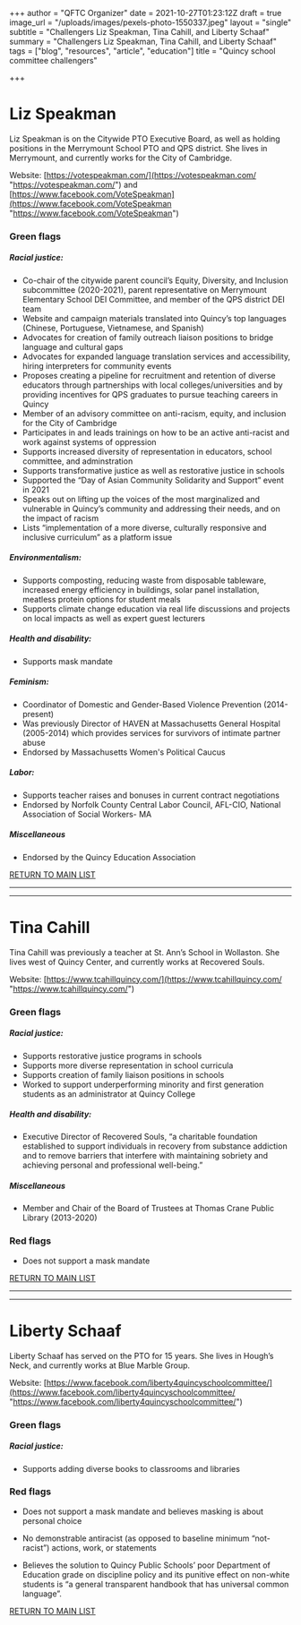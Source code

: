 +++
author = "QFTC Organizer"
date = 2021-10-27T01:23:12Z
draft = true
image_url = "/uploads/images/pexels-photo-1550337.jpeg"
layout = "single"
subtitle = "Challengers Liz Speakman, Tina Cahill, and Liberty Schaaf"
summary = "Challengers Liz Speakman, Tina Cahill, and Liberty Schaaf"
tags = ["blog", "resources", "article", "education"]
title = "Quincy school committee challengers"

+++
# **Liz Speakman**

Liz Speakman is on the Citywide PTO Executive Board, as well as holding positions in the Merrymount School PTO and QPS district. She lives in Merrymount, and currently works for the City of Cambridge.

Website: [https://votespeakman.com/](https://votespeakman.com/ "https://votespeakman.com/") and [https://www.facebook.com/VoteSpeakman](https://www.facebook.com/VoteSpeakman "https://www.facebook.com/VoteSpeakman")

### **Green flags**

##### Racial justice:

*  Co-chair of the citywide parent council’s Equity, Diversity, and Inclusion subcommittee (2020-2021), parent representative on Merrymount Elementary School DEI Committee, and member of the QPS district DEI team
*  Website and campaign materials translated into Quincy’s top languages (Chinese, Portuguese, Vietnamese, and Spanish)
*  Advocates for creation of family outreach liaison positions to bridge language and cultural gaps
*  Advocates for expanded language translation services and accessibility, hiring interpreters for community events
*  Proposes creating a pipeline for recruitment and retention of diverse educators through partnerships with local colleges/universities and by providing incentives for QPS graduates to pursue teaching careers in Quincy
*  Member of an advisory committee on anti-racism, equity, and inclusion for the City of Cambridge
*  Participates in and leads trainings on how to be an active anti-racist and work against systems of oppression
*  Supports increased diversity of representation in educators, school committee, and adminstration
*  Supports transformative justice as well as restorative justice in schools
*  Supported the “Day of Asian Community Solidarity and Support” event in 2021
*  Speaks out on lifting up the voices of the most marginalized and vulnerable in Quincy’s community and addressing their needs, and on the impact of racism
*  Lists “implementation of a more diverse, culturally responsive and inclusive curriculum” as a platform issue

##### Environmentalism:

*  Supports composting, reducing waste from disposable tableware, increased energy efficiency in buildings, solar panel installation, meatless protein options for student meals
*  Supports climate change education via real life discussions and projects on local impacts as well as expert guest lecturers

##### Health and disability:

*  Supports mask mandate

##### Feminism:

*  Coordinator of Domestic and Gender-Based Violence Prevention (2014-present)
*  Was previously Director of HAVEN at Massachusetts General Hospital (2005-2014) which provides services for survivors of intimate partner abuse
*  Endorsed by Massachusetts Women's Political Caucus

##### Labor:

*  Supports teacher raises and bonuses in current contract negotiations
*  Endorsed by Norfolk County Central Labor Council, AFL-CIO, National Association of Social Workers- MA

##### Miscellaneous

*  Endorsed by the Quincy Education Association

  
[RETURN TO MAIN LIST](https://qftc.org/posts/quincy-school-committee-candidates/ "https://qftc.org/posts/quincy-school-committee-candidates/")

***

***

# **Tina Cahill**

Tina Cahill was previously a teacher at St. Ann’s School in Wollaston. She lives west of Quincy Center, and currently works at Recovered Souls.

Website: [https://www.tcahillquincy.com/](https://www.tcahillquincy.com/ "https://www.tcahillquincy.com/")

### **Green flags**

##### Racial justice:

*  Supports restorative justice programs in schools
*  Supports more diverse representation in school curricula
*  Supports creation of family liaison positions in schools
*  Worked to support underperforming minority and first generation students as an administrator at Quincy College

##### Health and disability:

*  Executive Director of Recovered Souls, “a charitable foundation established to support individuals in recovery from substance addiction and to remove barriers that interfere with maintaining sobriety and achieving personal and professional well-being.”

##### Miscellaneous

*  Member and Chair of the Board of Trustees at Thomas Crane Public Library (2013-2020)

### **Red flags**

*  Does not support a mask mandate

[RETURN TO MAIN LIST](https://qftc.org/posts/quincy-school-committee-candidates/ "https://qftc.org/posts/quincy-school-committee-candidates/")

***

***

# **Liberty Schaaf**

Liberty Schaaf has served on the PTO for 15 years. She lives in Hough’s Neck, and currently works at Blue Marble Group.

Website: [https://www.facebook.com/liberty4quincyschoolcommittee/](https://www.facebook.com/liberty4quincyschoolcommittee/ "https://www.facebook.com/liberty4quincyschoolcommittee/")

### **Green flags**

##### Racial justice:

*  Supports adding diverse books to classrooms and libraries

### **Red flags**

*  Does not support a mask mandate and believes masking is about personal choice


*  No demonstrable antiracist (as opposed to baseline minimum “not-racist”) actions, work, or statements


*  Believes the solution to Quincy Public Schools’ poor Department of Education grade on discipline policy and its punitive effect on non-white students is “a general transparent handbook that has universal common language”.

    
  [RETURN TO MAIN LIST](https://qftc.org/posts/quincy-school-committee-candidates/ "https://qftc.org/posts/quincy-school-committee-candidates/")